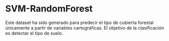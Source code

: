 # SVM-RandomForest
Este dataset ha sido generado para predecir el tipo de cubierta forestal únicamente a partir de variables cartográficas. El objetivo de la clasificación es detectar el tipo de suelo.
